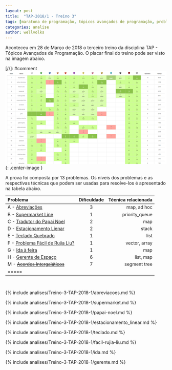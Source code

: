 ```yaml
---
layout: post
title:  "TAP-2018/1 - Treino 3"
tags: [maratona de programação, tópicos avançados de programação, problemset, analise]
categories: analise
author: wellvolks
---
```


Aconteceu em 28 de Março de 2018 o terceiro treino da disciplina TAP - Tópicos
Avançados de Programação. O placar final do treino pode ser visto na imagem
abaixo.

[//]: #comment ![Placar final do Treino-2 - TAP/2018-1](/_assets/images/placar-treino-2-tap-2018-1.PNG){: .center-image }


A prova foi composta por 13 problemas. Os níveis dos problemas e as respectivas técnicas que podem ser usadas para resolve-los é apresentado na tabela abaixo.

| Problema                                                          | Dificuldade | Técnica relacionada |
|:------------------------------------------------------------------|:-----------:|--------------------:|
| A - <a href="#abreviacoes">Abreviações</a>                        | 3           | map, ad hoc         |
| B - <a href="#supermarket">Supermarket Line</a>                   | 1           | priority_queue      |
| C - <a href="#papai-noel">Tradutor do Papai Noel</a>              | 2           | map                 |
| D - <a href="#estacionamento_linear">Estacionamento Lienar</a>    | 2           | stack               |
| E - <a href="#teclado">Teclado Quebrado</a>                       | 1           | list                |
| F - <a href="#facil-rujia-liu">Problema Fácil de Rujia Liu?</a>   | 1           | vector, array       |
| G - <a href="#ida">Ida à feira</a>                                | 1           | map                 |
| H - <a href="#gerente">Gerente de Espaço</a>                      | 6           | list, map           |
| M - <strike><a href="#gerente">Acordes Intergaláticos</a></strike>| 7           | segment tree        |
| =====

<br>

{% include analises/Treino-3-TAP-2018-1/abreviacoes.md %}

{% include analises/Treino-3-TAP-2018-1/supermarket.md %}

{% include analises/Treino-3-TAP-2018-1/papai-noel.md %}

{% include analises/Treino-3-TAP-2018-1/estacionamento_linear.md %}

{% include analises/Treino-3-TAP-2018-1/teclado.md %}

{% include analises/Treino-3-TAP-2018-1/facil-rujia-liu.md %}

{% include analises/Treino-3-TAP-2018-1/ida.md %}

{% include analises/Treino-3-TAP-2018-1/gerente.md %}
